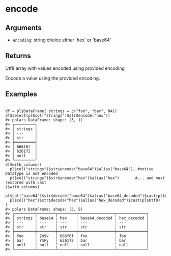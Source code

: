 # encode

## Arguments

- `encoding`: string choice either 'hex' or 'base64'

## Returns

Utf8 array with values encoded using provided encoding

Encode a value using the provided encoding.

## Examples

<pre class='r-example'> <code> <span class='r-in'><span></span></span>
<span class='r-in'><span><span class='va'>df</span> <span class='op'>=</span> <span class='va'>pl</span><span class='op'>$</span><span class='fu'>DataFrame</span><span class='op'>(</span> strings <span class='op'>=</span> <span class='fu'><a href='https://rdrr.io/r/base/c.html'>c</a></span><span class='op'>(</span><span class='st'>"foo"</span>, <span class='st'>"bar"</span>, <span class='cn'>NA</span><span class='op'>)</span><span class='op'>)</span></span></span>
<span class='r-in'><span><span class='va'>df</span><span class='op'>$</span><span class='fu'>select</span><span class='op'>(</span><span class='va'>pl</span><span class='op'>$</span><span class='fu'>col</span><span class='op'>(</span><span class='st'>"strings"</span><span class='op'>)</span><span class='op'>$</span><span class='va'>str</span><span class='op'>$</span><span class='fu'>encode</span><span class='op'>(</span><span class='st'>"hex"</span><span class='op'>)</span><span class='op'>)</span></span></span>
<span class='r-out co'><span class='r-pr'>#&gt;</span> polars DataFrame: shape: (3, 1)</span>
<span class='r-out co'><span class='r-pr'>#&gt;</span> ┌─────────┐</span>
<span class='r-out co'><span class='r-pr'>#&gt;</span> │ strings │</span>
<span class='r-out co'><span class='r-pr'>#&gt;</span> │ ---     │</span>
<span class='r-out co'><span class='r-pr'>#&gt;</span> │ str     │</span>
<span class='r-out co'><span class='r-pr'>#&gt;</span> ╞═════════╡</span>
<span class='r-out co'><span class='r-pr'>#&gt;</span> │ 666f6f  │</span>
<span class='r-out co'><span class='r-pr'>#&gt;</span> │ 626172  │</span>
<span class='r-out co'><span class='r-pr'>#&gt;</span> │ null    │</span>
<span class='r-out co'><span class='r-pr'>#&gt;</span> └─────────┘</span>
<span class='r-in'><span><span class='va'>df</span><span class='op'>$</span><span class='fu'>with_columns</span><span class='op'>(</span></span></span>
<span class='r-in'><span>  <span class='va'>pl</span><span class='op'>$</span><span class='fu'>col</span><span class='op'>(</span><span class='st'>"strings"</span><span class='op'>)</span><span class='op'>$</span><span class='va'>str</span><span class='op'>$</span><span class='fu'>encode</span><span class='op'>(</span><span class='st'>"base64"</span><span class='op'>)</span><span class='op'>$</span><span class='fu'>alias</span><span class='op'>(</span><span class='st'>"base64"</span><span class='op'>)</span>, <span class='co'>#notice DataType is not encoded</span></span></span>
<span class='r-in'><span>  <span class='va'>pl</span><span class='op'>$</span><span class='fu'>col</span><span class='op'>(</span><span class='st'>"strings"</span><span class='op'>)</span><span class='op'>$</span><span class='va'>str</span><span class='op'>$</span><span class='fu'>encode</span><span class='op'>(</span><span class='st'>"hex"</span><span class='op'>)</span><span class='op'>$</span><span class='fu'>alias</span><span class='op'>(</span><span class='st'>"hex"</span><span class='op'>)</span>       <span class='co'>#... and must restored with cast</span></span></span>
<span class='r-in'><span><span class='op'>)</span><span class='op'>$</span><span class='fu'>with_columns</span><span class='op'>(</span></span></span>
<span class='r-in'><span>  <span class='va'>pl</span><span class='op'>$</span><span class='fu'>col</span><span class='op'>(</span><span class='st'>"base64"</span><span class='op'>)</span><span class='op'>$</span><span class='va'>str</span><span class='op'>$</span><span class='fu'>decode</span><span class='op'>(</span><span class='st'>"base64"</span><span class='op'>)</span><span class='op'>$</span><span class='fu'>alias</span><span class='op'>(</span><span class='st'>"base64_decoded"</span><span class='op'>)</span><span class='op'>$</span><span class='fu'>cast</span><span class='op'>(</span><span class='va'>pl</span><span class='op'>$</span><span class='va'>Utf8</span><span class='op'>)</span>,</span></span>
<span class='r-in'><span>  <span class='va'>pl</span><span class='op'>$</span><span class='fu'>col</span><span class='op'>(</span><span class='st'>"hex"</span><span class='op'>)</span><span class='op'>$</span><span class='va'>str</span><span class='op'>$</span><span class='fu'>decode</span><span class='op'>(</span><span class='st'>"hex"</span><span class='op'>)</span><span class='op'>$</span><span class='fu'>alias</span><span class='op'>(</span><span class='st'>"hex_decoded"</span><span class='op'>)</span><span class='op'>$</span><span class='fu'>cast</span><span class='op'>(</span><span class='va'>pl</span><span class='op'>$</span><span class='va'>Utf8</span><span class='op'>)</span></span></span>
<span class='r-in'><span><span class='op'>)</span></span></span>
<span class='r-out co'><span class='r-pr'>#&gt;</span> polars DataFrame: shape: (3, 5)</span>
<span class='r-out co'><span class='r-pr'>#&gt;</span> ┌─────────┬────────┬────────┬────────────────┬─────────────┐</span>
<span class='r-out co'><span class='r-pr'>#&gt;</span> │ strings ┆ base64 ┆ hex    ┆ base64_decoded ┆ hex_decoded │</span>
<span class='r-out co'><span class='r-pr'>#&gt;</span> │ ---     ┆ ---    ┆ ---    ┆ ---            ┆ ---         │</span>
<span class='r-out co'><span class='r-pr'>#&gt;</span> │ str     ┆ str    ┆ str    ┆ str            ┆ str         │</span>
<span class='r-out co'><span class='r-pr'>#&gt;</span> ╞═════════╪════════╪════════╪════════════════╪═════════════╡</span>
<span class='r-out co'><span class='r-pr'>#&gt;</span> │ foo     ┆ Zm9v   ┆ 666f6f ┆ foo            ┆ foo         │</span>
<span class='r-out co'><span class='r-pr'>#&gt;</span> │ bar     ┆ YmFy   ┆ 626172 ┆ bar            ┆ bar         │</span>
<span class='r-out co'><span class='r-pr'>#&gt;</span> │ null    ┆ null   ┆ null   ┆ null           ┆ null        │</span>
<span class='r-out co'><span class='r-pr'>#&gt;</span> └─────────┴────────┴────────┴────────────────┴─────────────┘</span>
 </code></pre>